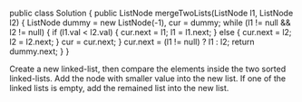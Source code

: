 public class Solution {
    public ListNode mergeTwoLists(ListNode l1, ListNode l2) {
        ListNode dummy = new ListNode(-1), cur = dummy;
        while (l1 != null && l2 != null) {
            if (l1.val < l2.val) {
                cur.next = l1;
                l1 = l1.next;
            } else {
                cur.next = l2;
                l2 = l2.next;
            }
            cur = cur.next;
        }
        cur.next = (l1 != null) ? l1 : l2;
        return dummy.next;
    }
}

Create a new linked-list, then compare the elements inside the 
two sorted linked-lists. Add the node with smaller value into 
the new list. If one of the linked lists is empty, add the remained
list into the new list.